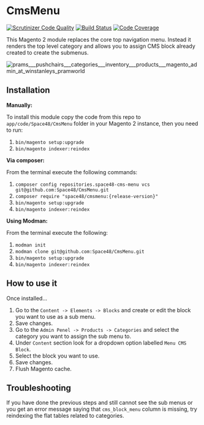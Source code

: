 # CmsMenu
[![Scrutinizer Code Quality](https://scrutinizer-ci.com/g/Space48/CmsMenu/badges/quality-score.png?b=master&s=2ef036b4914a67ab3a7629d4a7cd722d422fee77)](https://scrutinizer-ci.com/g/Space48/CmsMenu/?branch=master)
[![Build Status](https://scrutinizer-ci.com/g/Space48/CmsMenu/badges/build.png?b=master&s=cfd32528f9ec408b7280749154c22c49933d53d3)](https://scrutinizer-ci.com/g/Space48/CmsMenu/build-status/master)
[![Code Coverage](https://scrutinizer-ci.com/g/Space48/CmsMenu/badges/coverage.png?b=master&s=058641925edf8931d988a11aa92003121356a4ba)](https://scrutinizer-ci.com/g/Space48/CmsMenu/?branch=master)

This Magento 2 module replaces the core top navigation menu. Instead it renders the top level category and allows you to assign CMS block already created to create the submenus.

![prams___pushchairs___categories___inventory___products___magento_admin_at_winstanleys_pramworld](https://user-images.githubusercontent.com/1080386/30594708-e2862734-9d46-11e7-8da8-fc941eb89514.jpg)

## Installation

**Manually:**

To install this module copy the code from this repo to `app/code/Space48/CmsMenu` folder in your Magento 2 instance, then you need to run:
1. `bin/magento setup:upgrade`
2. `bin/magento indexer:reindex`

**Via composer:**

From the terminal execute the following commands:

1. `composer config repositories.space48-cms-menu vcs git@github.com:Space48/CmsMenu.git`
2. `composer require "space48/cmsmenu:{release-version}"`
3. `bin/magento setup:upgrade`
4. `bin/magento indexer:reindex`

**Using Modman:**

From the terminal execute the following:

1. `modman init`
2. `modman clone git@github.com:Space48/CmsMenu.git`
3. `bin/magento setup:upgrade`
4. `bin/magento indexer:reindex`

## How to use it

Once installed...

1. Go to the `Content -> Elements -> Blocks` and create or edit the block you want to use as a sub menu.
2. Save changes.
3. Go to the `Admin Penel -> Products -> Categories` and select the category you want to assign the sub menu to.
4. Under `Content` section look for a dropdown option labelled `Menu CMS Block`.
5. Select the block you want to use.
6. Save changes.
7. Flush Magento cache.

## Troubleshooting
If you have done the previous steps and still cannot see the sub menus or you get an error message saying that `cms_block_menu` column is missing, try reindexing the flat tables related to categories.
